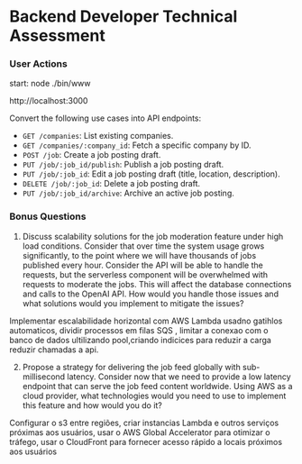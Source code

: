 # Backend Developer Technical Assessment
### User Actions
start: node ./bin/www

http://localhost:3000

Convert the following use cases into API endpoints:

- `GET /companies`: List existing companies.
- `GET /companies/:company_id`: Fetch a specific company by ID.
- `POST /job`: Create a job posting draft.
- `PUT /job/:job_id/publish`: Publish a job posting draft.
- `PUT /job/:job_id`: Edit a job posting draft (title, location, description).
- `DELETE /job/:job_id`: Delete a job posting draft.
- `PUT /job/:job_id/archive`: Archive an active job posting.



### Bonus Questions

1. Discuss scalability solutions for the job moderation feature under high load conditions. Consider that over time the system usage grows significantly, to the point where we will have thousands of jobs published every hour. Consider the API will be able to handle the requests, but the serverless component will be overwhelmed with requests to moderate the jobs. This will affect the database connections and calls to the OpenAI API. How would you handle those issues and what solutions would you implement to mitigate the issues?

Implementar escalabilidade horizontal com AWS Lambda usadno gatihlos automaticos, dividir processos em filas SQS , limitar a conexao com o banco de dados ultilizando pool,criando indicices para reduzir a carga reduzir chamadas a api.

2. Propose a strategy for delivering the job feed globally with sub-millisecond latency. Consider now that we need to provide a low latency endpoint that can serve the job feed content worldwide. Using AWS as a cloud provider, what technologies would you need to use to implement this feature and how would you do it?

Configurar o s3 entre regiões, criar instancias Lambda e outros serviços próximas aos usuários, usar o AWS Global Accelerator para otimizar o tráfego, usar o  CloudFront para fornecer acesso rápido a locais próximos aos usuários
